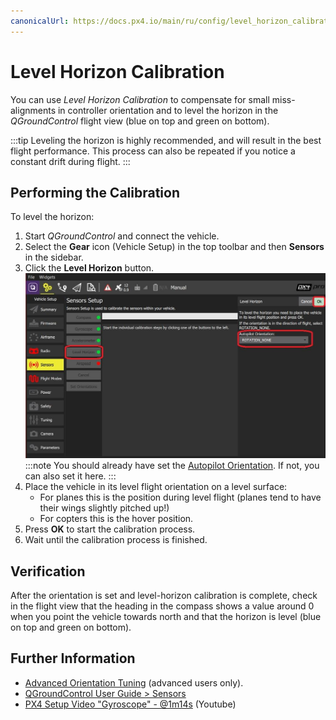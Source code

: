 ```yaml
---
canonicalUrl: https://docs.px4.io/main/ru/config/level_horizon_calibration
---
```


# Level Horizon Calibration

You can use *Level Horizon Calibration* to compensate for small miss-alignments in controller orientation and to level the horizon in the *QGroundControl* flight view (blue on top and green on bottom).

:::tip
Leveling the horizon is highly recommended, and will result in the best flight performance. This process can also be repeated if you notice a constant drift during flight.
:::

## Performing the Calibration

To level the horizon:

1. Start *QGroundControl* and connect the vehicle.
2. Select the **Gear** icon (Vehicle Setup) in the top toolbar and then **Sensors** in the sidebar.
3. Click the **Level Horizon** button. ![Level Horizon calibration](../../assets/qgc/setup/sensor/sensor_level_horizon.jpg) :::note You should already have set the [Autopilot Orientation](../config/flight_controller_orientation.md). If not, you can also set it here.
:::
4. Place the vehicle in its level flight orientation on a level surface: 
    * For planes this is the position during level flight (planes tend to have their wings slightly pitched up!)
    * For copters this is the hover position.
5. Press **OK** to start the calibration process.
6. Wait until the calibration process is finished.

## Verification

After the orientation is set and level-horizon calibration is complete, check in the flight view that the heading in the compass shows a value around 0 when you point the vehicle towards north and that the horizon is level (blue on top and green on bottom).

## Further Information

* [Advanced Orientation Tuning](../advanced_config/advanced_flight_controller_orientation_leveling.md) (advanced users only).
* [QGroundControl User Guide > Sensors](https://docs.qgroundcontrol.com/en/SetupView/sensors_px4.html#level-horizon)
* [PX4 Setup Video "Gyroscope" - @1m14s](https://youtu.be/91VGmdSlbo4?t=1m14s) (Youtube)